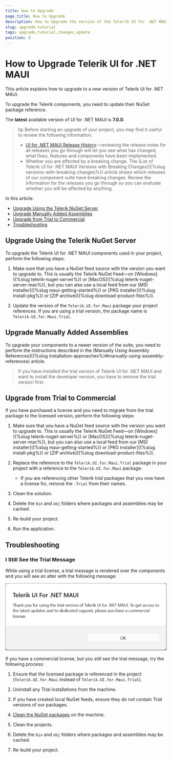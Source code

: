 ```yaml
---
title: How to Upgrade
page_title: How to Upgrade
description: How to Upgrade the version of the Telerik UI for .NET MAUI package.
slug: upgrade-tutorial
tags: upgrade,tutorial,changes,update
position: 0
---
```


# How to Upgrade Telerik UI for .NET MAUI

This article explains how to upgrade to a new version of Telerik UI for .NET MAUI.

To upgrade the Telerik components, you need to update their NuGet package reference.

The **latest** available version of UI for .NET MAUI is **7.0.0**.

>tip Before starting an upgrade of your project, you may find it useful to review the following information:
> - <a href="https://www.telerik.com/support/whats-new/maui-ui/release-history" target="_blank">UI for .NET MAUI Release History</a>&mdash;reviewing the release notes for all releases you go through will let you see what has changed, what fixes, features and components have been implemented.
> - Whether you are affected by a breaking change. The [List of Telerik UI for .NET MAUI Versions with Breaking Changes]({%slug versions-with-breaking-changes%}) article shows which releases of our component suite have breaking changes. Review the information for the releases you go through so you can evaluate whether you will be affected by anything.

In this article:

* [Upgrade Using the Telerik NuGet Server](#upgrade-using-the-telerik-nuget-server)
* [Upgrade Manually Added Assemblies](#upgrade-manually-added-assemblies)
* [Upgrade from Trial to Commercial](#upgrade-from-trial-to-commercial)
* [Troubleshooting](#troubleshooting)

## Upgrade Using the Telerik NuGet Server

To upgrade the Telerik UI for .NET MAUI components used in your project, perform the following steps:

1. Make sure that you have a NuGet feed source with the version you want to upgrade to. This is usually the Telerik NuGet Feed&mdash;on [Windows]({%slug telerik-nuget-server%}) or [MacOS]({%slug telerik-nuget-server-mac%}), but you can also use a local feed from our [MSI installer]({%slug maui-getting-started%}) or [PKG installer]({%slug install-pkg%}) or [ZIP archive]({%slug download-product-files%}).

1. Update the version of the `Telerik.UI.for.Maui` package your project references. If you are using a trial version, the package name is `Telerik.UI.for.Maui.Trial`.

## Upgrade Manually Added Assemblies

To upgrade your components to a newer version of the suite, you need to perform the instructions described in the [Manually Using Assembly References]({%slug installation-approaches%}#manually-using-assembly-references) article.

> If you have installed the trial version of Telerik UI for .NET MAUI and want to install the developer version, you have to remove the trial version first.

## Upgrade from Trial to Commercial

If you have purchased a license and you need to migrate from the trial package to the licensed version, perform the following steps:

1. Make sure that you have a NuGet feed source with the version you want to upgrade to. This is usually the Telerik NuGet Feed&mdash;on [Windows]({%slug telerik-nuget-server%}) or [MacOS]({%slug telerik-nuget-server-mac%}), but you can also use a local feed from our [MSI installer]({%slug maui-getting-started%}) or [PKG installer]({%slug install-pkg%}) or [ZIP archive]({%slug download-product-files%}).

1. Replace the reference to the `Telerik.UI.for.Maui.Trial` package in your project with a reference to the `Telerik.UI.for.Maui` package.

    * If you are referencing other Telerik trial packages that you now have a license for, remove the `.Trial` from their names.

1. Clean the solution.

1. Delete the `bin` and `obj` folders where packages and assemblies may be cached.

1. Re-build your project.

1. Run the application.

## Troubleshooting

### I Still See the Trial Message

While using a trial license, a trial message is rendered over the components and you will see an alter with the following message:

![Telerik .NET MAUI Trial Message](images/trial-message.png)

If you have a commercial license, but you still see the trial message, try the following process:

1. Ensure that the licensed package is referenced in the project (`Telerik.UI.for.Maui` instead of `Telerik.UI.for.Maui.Trial`).

1. Uninstall any Trial installations from the machine.

1. If you have created local NuGet feeds, ensure they do not contain Trial versions of our packages.

1. <a href="https://docs.microsoft.com/en-us/nuget/consume-packages/managing-the-global-packages-and-cache-folders#clearing-local-folders" target="_blank">Clean the NuGet packages</a> on the machine.
1. Clean the projects.

1. Delete the `bin` and `obj` folders where packages and assemblies may be cached.

1. Re-build your project.